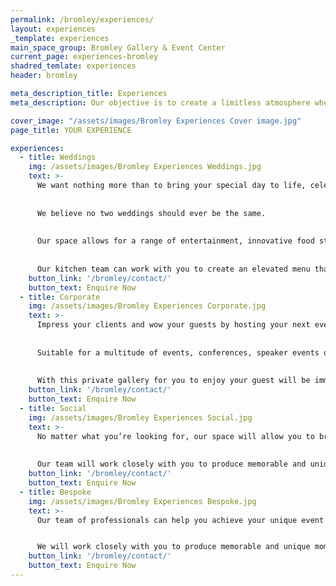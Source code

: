 ```yaml
---
permalink: /bromley/experiences/
layout: experiences
_template: experiences
main_space_group: Bromley Gallery & Event Center
current_page: experiences-bromley
shadred_temlate: experiences
header: bromley

meta_description_title: Experiences
meta_description: Our objective is to create a limitless atmosphere where guest feel free to connect with each other

cover_image: "/assets/images/Bromley Experiences Cover image.jpg"
page_title: YOUR EXPERIENCE

experiences:
  - title: Weddings 
    img: /assets/images/Bromley Experiences Weddings.jpg
    text: >-
      We want nothing more than to bring your special day to life, celebrate your individuality and create memories for your guests. 
      
      
      We believe no two weddings should ever be the same. 
      
      
      Our space allows for a range of entertainment, innovative food stations, sit down or cocktail events. Work alongside our experienced event planners who have established relationships with a wide network within the industry, including the finest DJ’s, musicians and talented photographers, to ensure that every aspect of your wedding is exceptional.
      
      
      Our kitchen team can work with you to create an elevated menu that tells your unique story, incorporating seasonal produce. We are committed to creating a menu that is as meaningful as it is delicious. Cocktails are on point and our extensive wine cellar offers a wide range suited to all tastes.
    button_link: '/bromley/contact/'
    button_text: Enquire Now
  - title: Corporate 
    img: /assets/images/Bromley Experiences Corporate.jpg
    text: >-
      Impress your clients and wow your guests by hosting your next event with us.
      
      
      Suitable for a multitude of events, conferences, speaker events or your next team dinner- look no further for your perfect venue partner. 
      
      
      With this private gallery for you to enjoy your guest will be immersed in the bold artwork that surrounds the space, making for an unforgettable experience.
    button_link: '/bromley/contact/'
    button_text: Enquire Now
  - title: Social 
    img: /assets/images/Bromley Experiences Social.jpg
    text: >-
      No matter what you’re looking for, our space will allow you to bring your special event to life. 
      
      
      Our team will work closely with you to produce memorable and unique moments. Offering experiences up to 60 guests seated or 120 guests cocktail
    button_link: '/bromley/contact/'
    button_text: Enquire Now
  - title: Bespoke 
    img: /assets/images/Bromley Experiences Bespoke.jpg
    text: >-
      Our team of professionals can help you achieve your unique event with customisable food and beverage offerings.


      We will work closely with you to produce memorable and unique moments that your guests will take with them long after the event ends.
    button_link: '/bromley/contact/'
    button_text: Enquire Now
---
```



